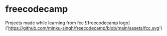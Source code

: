 # freecodecamp
Projects made while learning from fcc
![freecodecamp logo] ('https://github.com/minku-singh/freecodecamp/blob/main/assets/fcc.svg')